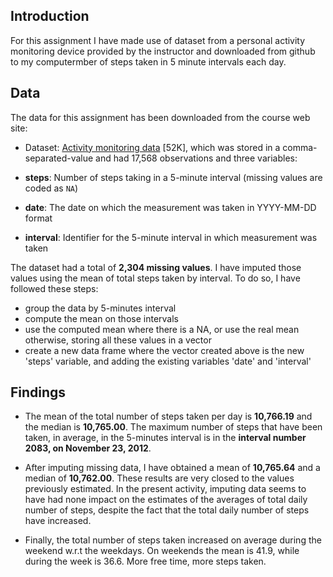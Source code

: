 ## Introduction

For this  assignment I have made use of dataset from a personal activity monitoring device provided by the instructor and downloaded from github to my computermber of steps taken in 5 minute intervals each day.

## Data

The data for this assignment has been downloaded from the course web
site:

* Dataset: [Activity monitoring data](https://d396qusza40orc.cloudfront.net/repdata%2Fdata%2Factivity.zip) [52K], which was stored in a comma-separated-value and had 17,568 observations and three variables:

* **steps**: Number of steps taking in a 5-minute interval (missing
    values are coded as `NA`)

* **date**: The date on which the measurement was taken in YYYY-MM-DD
    format

* **interval**: Identifier for the 5-minute interval in which
    measurement was taken

The dataset had a total of **2,304 missing values**. I have imputed those values using the mean of total steps taken by interval. To do so, I have followed these steps:


* group the data by 5-minutes interval
* compute the mean on those intervals
* use the computed mean where  there is a NA, or use the real mean otherwise, storing all these values in a vector
* create a new data frame where the  vector created above is the new 'steps' variable, and adding the existing variables 'date' and 'interval'


## Findings

* The mean of the total number of steps taken per day is **10,766.19** and the median is **10,765.00**. The maximum number of steps that have been taken, in average, in the 5-minutes interval is in the **interval number 2083,  on November 23, 2012**.

* After imputing missing data, I have obtained a mean of **10,765.64** and a median of **10,762.00**. These results are very closed to the values previously estimated. In the present activity, imputing data seems to have had  none impact on the estimates of the averages of total daily number of steps, despite the fact that the total daily number of steps have increased. 

*  Finally, the total number of steps taken increased on average during the weekend w.r.t the weekdays. On weekends the mean is 41.9, while during the week is 36.6. More free time, more steps taken.